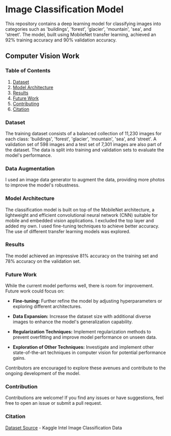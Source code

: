 # Image Classification Model

This repository contains a deep learning model for classifying images into categories such as 'buildings', 'forest', 'glacier', 'mountain', 'sea', and 'street'. The model, built using MobileNet transfer learning, achieved an 92% training accuracy and 90% validation accuracy.

## Computer Vision Work

### Table of Contents

1. [Dataset](#dataset)
2. [Model Architecture](#model-architecture)
3. [Results](#results)
4. [Future Work](#future-work)
5. [Contributing](#contributing)
6. [Citation](#citation)

### Dataset

The training dataset consists of a balanced collection of 11,230 images for each class: 'buildings', 'forest', 'glacier', 'mountain', 'sea', and 'street'. A validation set of 598 images and a test set of 7,301 images are also part of the dataset. The data is split into training and validation sets to evaluate the model's performance.

### Data Augmentation

I used an image data generator to augment the data, providing more photos to improve the model's robustness.

### Model Architecture

The classification model is built on top of the MobileNet architecture, a lightweight and efficient convolutional neural network (CNN) suitable for mobile and embedded vision applications. I excluded the top layer and added my own. I used fine-tuning techniques to achieve better accuracy. The use of different transfer learning models was explored.

### Results

The model achieved an impressive 81% accuracy on the training set and 78% accuracy on the validation set.

### Future Work

While the current model performs well, there is room for improvement. Future work could focus on:

- **Fine-tuning:** Further refine the model by adjusting hyperparameters or exploring different architectures.
  
- **Data Expansion:** Increase the dataset size with additional diverse images to enhance the model's generalization capability.

- **Regularization Techniques:** Implement regularization methods to prevent overfitting and improve model performance on unseen data.

- **Exploration of Other Techniques:** Investigate and implement other state-of-the-art techniques in computer vision for potential performance gains.

Contributors are encouraged to explore these avenues and contribute to the ongoing development of the model.

### Contribution

Contributions are welcome! If you find any issues or have suggestions, feel free to open an issue or submit a pull request.

### Citation

[Dataset Source](https://www.kaggle.com/datasets/puneet6060/intel-image-classification/data) - Kaggle Intel Image Classification Data
